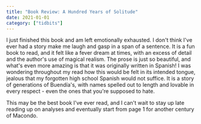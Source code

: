 ```yaml
---
title: "Book Review: A Hundred Years of Solitude"
date: 2021-01-01
category: ["tidbits"]
---
```


I just finished this book and am left emotionally exhausted. I don't think I've ever had a story make me laugh and gasp in a span of a sentence. It is a fun book to read, and it felt like a fever dream at times, with an excess of detail and the author's use of magical realism. The prose is just so beautiful, and what's even more amazing is that it was originally written in Spanish! I was wondering throughout my read how this would be felt in its intended tongue, jealous that my forgotten high school Spanish would not suffice. It is a story of generations of Buendía's, with names spelled out to length and lovable in every respect - even the ones that you're supposed to hate.

This may be the best book I've ever read, and I can't wait to stay up late reading up on analyses and eventually start from page 1 for another century of Macondo.